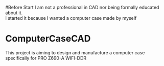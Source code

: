 #Before Start
I am not a professional in CAD nor being formally educated about it. <br>
I started it because I wanted a computer case made by myself
# ComputerCaseCAD
This project is aiming to design and manufacture a computer case specifically for PRO Z690-A WIFI-DDR

